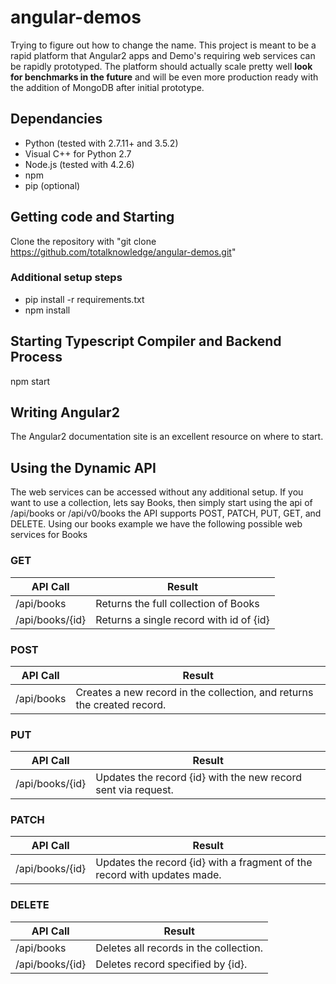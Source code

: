# angular-demos

Trying to figure out how to change the name.  This project is meant to be a rapid platform that Angular2 apps and Demo's requiring web services can be rapidly prototyped.  The platform should actually scale pretty well __look for benchmarks in the future__ and will be even more production ready with the addition of MongoDB after initial prototype.

## Dependancies
* Python (tested with 2.7.11+ and 3.5.2)
* Visual C++ for Python 2.7
* Node.js (tested with 4.2.6)
* npm
* pip (optional)

## Getting code and Starting
Clone the repository with "git clone https://github.com/totalknowledge/angular-demos.git"

### Additional setup steps
* pip install -r requirements.txt
* npm install

## Starting Typescript Compiler and Backend Process
npm start

## Writing Angular2
The Angular2 documentation site is an excellent resource on where to start.

## Using the Dynamic API
The web services can be accessed without any additional setup.  If you want to use a collection, lets say Books, then simply start using the api of /api/books or /api/v0/books the API supports POST, PATCH, PUT, GET, and DELETE.  Using our books example we have the following possible web services for Books

### GET
 API Call      | Result
 --------------|--------
/api/books | Returns the full collection of Books
/api/books/{id} | Returns a single record with id of {id}

### POST
API Call      | Result
--------------|--------
/api/books | Creates a new record in the collection, and returns the created record.

### PUT
API Call      | Result
--------------|--------
/api/books/{id} | Updates the record {id} with the new record sent via request.

### PATCH
API Call      | Result
--------------|--------
/api/books/{id} | Updates the record {id} with a fragment of the record with updates made.

### DELETE
API Call      | Result
--------------|--------
/api/books | Deletes all records in the collection.
/api/books/{id} | Deletes record specified by {id}.
